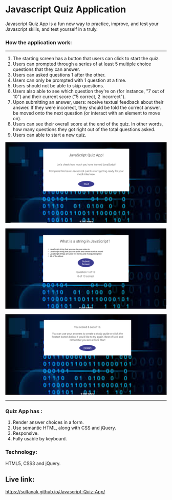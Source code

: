 # Javascript Quiz Application 
Javascript Quiz App is a fun new way to practice, improve, and test your Javascript skills, and test yourself in a truly.


 ### How the application work:
 ------------------------------

1. The starting screen has a button that users can click to start the quiz.
2. Users can prompted through a series of at least 5 multiple choice questions that they can answer.
3. Users can asked questions 1 after the other.
4. Users can only be prompted with 1 question at a time.
5. Users should not be able to skip questions.
6. Users also able to see which question they're on (for instance, "7 out of 10") and their current score ("5 correct, 2 incorrect").
7. Upon submitting an answer, users: receive textual feedback about their answer. If they were incorrect, they should be told the         correct   answer. be moved onto the next question (or interact with an element to move on).
8. Users can see their overall score at the end of the quiz. In other words, how many questions they got right out of the total questions asked.
9. Users can able to start a new quiz.

 ![alt home](https://github.com/SultanaK/Javascript-Quiz-App/blob/master/images/home.png)  
 
 ![alt home](https://github.com/SultanaK/Javascript-Quiz-App/blob/master/images/question.png)  
 
 ![alt home](https://github.com/SultanaK/Javascript-Quiz-App/blob/master/images/result.png)  

 -----------------------

### Quiz  App has :

1. Render answer choices in a form.
2. Use semantic HTML, along with CSS and jQuery.
3. Responsive.
4. Fully usable by keyboard.

### Technology:
HTML5, CSS3 and jQuery.
## Live link:
  https://sultanak.github.io/Javascript-Quiz-App/


